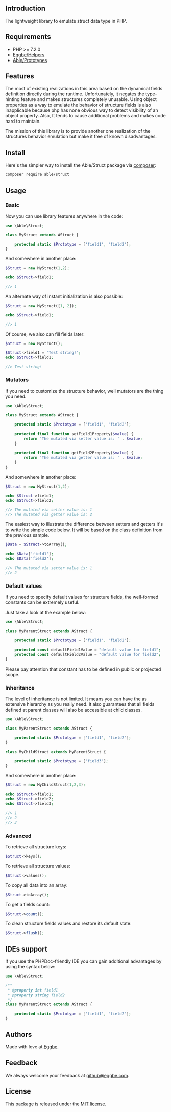 ## Introduction
The lightweight library to emulate struct data type in PHP. 


## Requirements
* PHP >= 7.2.0
* [Eggbe/Helpers](https://github.com/eggbe/helpers)
* [Able/Prototypes](https://github.com/phpable/prototypes)


## Features 
The most of existing realizations in this area based on the dynamical fields definition 
directly during the runtime. Unfortunately, it negates the type-hinting feature and makes 
structures completely unusable. Using object properties as a way to emulate the behavior 
of structure fields is also inapplicable because php has none obvious way to detect 
visibility of an object property. Also, It tends to cause additional problems 
and makes code hard to maintain.

The mission of this library is to provide 
another one realization of the structures behavior emulation but make it free 
of known disadvantages.  

## Install
Here's the simpler way to install the Able/Struct package via [composer](http://getcomposer.org):

```bash
composer require able/struct
```


## Usage

### Basic 
Now you can use library features anywhere in the code:

```php
use \Able\Struct;

class MyStruct extends AStruct {

	protected static $Prototype = ['field1', 'field2'];
}
```

And somewhere in another place: 

```php
$Struct = new MyStruct(1,2);

echo $Struct->field1;

//> 1
```

An alternate way of instant initialization is also possible:

```php
$Struct = new MyStruct([1, 2]);

echo $Struct->field1;

//> 1
```

Of course, we also can fill fields later:

```php
$Struct = new MyStruct();

$Struct->field1 = "Test string!";
echo $Struct->field1;

//> Test string!
```

### Mutators
If you need to customize the structure behavior, well mutators are 
the thing you need. 
 
```php
use \Able\Struct;

class MyStruct extends AStruct {

	protected static $Prototype = ['field1', 'field2'];
	
	protected final function setField1Property($value) {
		return 'The mutated via setter value is: ' . $value;
	}
	
	protected final function getField2Property($value) {
		return 'The mutated via getter value is: ' . $value;
	}
}
```

And somewhere in another place: 

```php
$Struct = new MyStruct(1,2);

echo $Struct->field1;
echo $Struct->field2;

//> The mutated via setter value is: 1
//> The mutated via getter value is: 2
```

The easiest way to illustrate the difference between setters and getters it's 
to write the simple code below. It will be based on the class definition from the previous sample.

```php
$Data = $Struct->toArray();

echo $Data['field1'];
echo $Data['field2'];

//> The mutated via setter value is: 1
//> 2
```


### Default values
If you need to specify default values for structure fields, 
the well-formed constants can be extremely useful. 

Just take a look at the example below: 

```php
use \Able\Struct;

class MyParentStruct extends AStruct {

	protected static $Prototype = ['field1', 'field2'];
	
	protected const defaultField1Value = "default value for field1";
	protected const defaultField2Value = "default value for field2";
}
```

Please pay attention that constant has to be defined in public or projected scope. 


### Inheritance

The level of inheritance is not limited. It means you can have the as extensive 
hierarchy as you really need.  It also guarantees that all fields defined at parent 
classes will also be accessible at child classes.


```php
use \Able\Struct;

class MyParentStruct extends AStruct {

	protected static $Prototype = ['field1', 'field2'];
}

class MyChildStruct extends MyParentStruct {

	protected static $Prototype = ['field3'];
}
``` 

And somewhere in another place: 

```php
$Struct = new MyChildStruct(1,2,3);

echo $Struct->field1;
echo $Struct->field2;
echo $Struct->field3;

//> 1
//> 2
//> 3
```


### Advanced

To retrieve all structure keys: 

```php
$Struct->keys();
```

To retrieve all structure values: 

```php
$Struct->values();
```

To copy all data into an array:
```php
$Struct->toArray();
```

To get a fields count:
```php
$Struct->count();
```

To clean structure fields values and restore its default state:
```php
$Struct->flush();
```


## IDEs support 
If you use the PHPDoc-friendly IDE you 
can gain additional advantages by using the syntax below: 

```php
use \Able\Struct;

/**
 * @property int field1
 * @property string field2
 */
class MyParentStruct extends AStruct {

	protected static $Prototype = ['field1', 'field2'];
}
```


## Authors
Made with love at [Eggbe](http://eggbe.com).

## Feedback 
We always welcome your feedback at [github@eggbe.com](mailto:github@eggbe.com).

## License
This package is released under the [MIT license](https://github.com/phpable/struct/blob/master/LICENSE).

